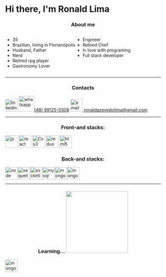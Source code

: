 <h1>Hi there, I'm Ronald Lima</h1>

<h3 style="text-align:center;">About me</h3>
<div style="display:flex;flex-direction:row;">

<div>
<ul>
<li>35</li>
<li>Brazilian, living in Florianópolis</li>
<li>Husband, Father</li>
<li>Nerd</li>
<li>Retired rpg player</li>
<li>Gastronomy Lover</li>
</ul>
</div>

<div>
<ul>
<li>Engineer</li>
<li>Retired Chef</li>
<li>In love with programing</li>
<li>Full stack developer</li>
</ul>
</div>

</div>


---

<h3 style="text-align:center;">Contacts</h3>
<span style="display:felx">
<a href="https://www.linkedin.com/in/ronald-limaa" target="_blank"><img width="40px" alt="linkedin" src="https://www.flaticon.com/svg/vstatic/svg/174/174857.svg?token=exp=1614024674~hmac=080085b416e9a57fdf882c05a4ea7ce3"></a>
</span>

<span>
<a href="https://www.linkedin.com/in/ronald-limaa" target="_blank"><img width="50px" alt="whatsapp" src="https://www.ccbeusorocaba.com.br/wp-content/uploads/2020/02/4705398-whatsapp-logo-download-whatsapp-png-download-670503-free-whatsapp-logo-png-900_520_preview.jpg">(48) 99125-0308</a>
</span>

<span>
<a href="https://www.linkedin.com/in/ronald-limaa" target="_blank"><img width="40px" alt="email" src="https://i.pinimg.com/564x/bb/18/bd/bb18bdbbef437b2d50518db5a8292c94.jpg">  ronaldazevedolima@gmail.com</a>
</span>

---

<h3 style="text-align:center;">Front-and stacks:</h3>
<span style="display:inline-block">
<span>
<img width="40px" alt="js" src="https://upload.wikimedia.org/wikipedia/commons/thumb/9/99/Unofficial_JavaScript_logo_2.svg/1200px-Unofficial_JavaScript_logo_2.svg.png">
</span>

<span>
<img width="40px" alt="react" src="https://upload.wikimedia.org/wikipedia/commons/thumb/a/a7/React-icon.svg/1280px-React-icon.svg.png">
</span>

<span>
<img width="40px" alt="Css3" src="https://miro.medium.com/max/280/1*xfJlmNB_-rAJAJzBNKanlQ.jpeg">
</span>

<span>
<img width="40px" alt="redux" src="https://img2.gratispng.com/20181122/fzo/kisspng-redux-react-javascript-library-application-softwar-egghead-intro-to-redux-5bf74afc404894.3460027115429332442633.jpg">
</span>

<span>
<img width="40px" alt="html5" src="https://upload.wikimedia.org/wikipedia/commons/6/61/HTML5_logo_and_wordmark.svg">
</span>
</span>

<h3 style="text-align:center;">Back-and stacks:</h3>
<span style="display:flex">
<span>
<img width="40px" alt="node" src="https://brandeps.com/logo-download/N/Node-JS-logo-vector-01.svg">
</span>

<span>
<img width="40px" alt="sequelize" src="https://google.github.io/sqlcommenter/images/sequelize-logo.png">
</span>

<span>
<img width="40px" alt="socketIo" src="https://blog.daydevelops.com/storage/cover/2019/11/24/P7ruVkm1evJ0iTabU3zOW7RZcmlPwZZwzH0626JO.png">
</span>

<span>
<img width="40px" alt="mysql" src="https://www.elearningworld.org/wp-content/uploads/2019/04/MySQL.svg.png">
</span>

<span>
<img width="40px" alt="mongoDb" src="https://media.glassdoor.com/sql/433703/mongodb-squarelogo-1564695792753.png">
</span>

<span>
<img width="40px" alt="mongoDb" src="https://seekicon.com/free-icon-download/heroku-icon_4.svg">
</span>
</span>

---
<h3 style="text-align:center;">Learning...        <img width="200" src="https://capricho.abril.com.br/wp-content/uploads/2016/07/tumblr_inline_mmokjpatww1qz4rgp.gif">       </h3>
<span>
<img width="40px" alt="mongoDb" src="https://upload.wikimedia.org/wikipedia/commons/thumb/c/c3/Python-logo-notext.svg/110px-Python-logo-notext.svg.png">
</span>

<!--
nao consegui editar o tamanho da imagem
 js:
![alt text width](https://upload.wikimedia.org/wikipedia/commons/thumb/9/99/Unofficial_JavaScript_logo_2.svg/1200px-Unofficial_JavaScript_logo_2.svg.png "js" "40px") -->
<!--
**ronaldazevedolima/ronaldazevedolima** is a ✨ _special_ ✨ repository because its `README.md` (this file) appears on your GitHub profile.

Here are some ideas to get you started:

- 🔭 I’m currently working on ...
- 🌱 I’m currently learning ...
- 👯 I’m looking to collaborate on ...
- 🤔 I’m looking for help with ...
- 💬 Ask me about ...
- 📫 How to reach me: ...
- 😄 Pronouns: ...
- ⚡ Fun fact: ...
-->
